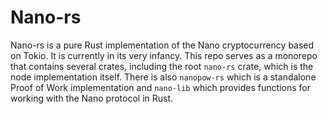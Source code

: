 # Nano-rs
Nano-rs is a pure Rust implementation of the Nano cryptocurrency based on Tokio. It is currently in its very infancy. This repo serves as a monorepo that contains several crates, including the root `nano-rs` crate, which is the node implementation itself. There is also `nanopow-rs` which is a standalone Proof of Work implementation and `nano-lib` which provides functions for working with the Nano protocol in Rust.